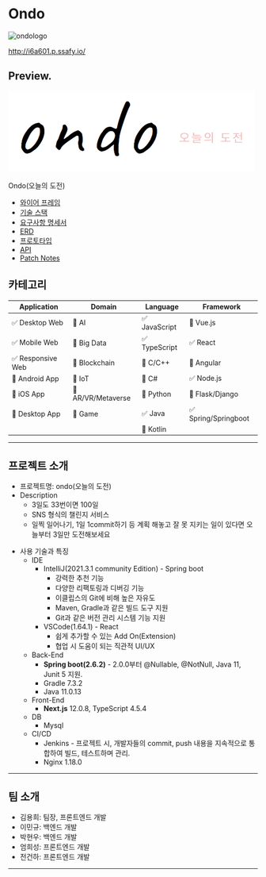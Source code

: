 # Ondo
![ondologo](/uploads/5273796d36da88e978f9b05cfce57710/ondologo.png)

http://i6a601.p.ssafy.io/

## Preview.

![img](frontOndo/test-ondo/public/images/textLogo.png)

Ondo(오늘의 도전)

- [와이어 프레임](https://www.notion.so/4892db0a84f14a0ea80f0237e2a43ba5) <br>
- [기술 스택](https://www.notion.so/285948eaff6943e8a0b1ab121f462b8d)<br>
- [요구사항 명세서](https://www.notion.so/1c064b49e979488386e3f7f2ff3d433e)<br>
- [ERD](https://www.erdcloud.com/d/uNBM3PjzYqBmSymfP)<br>
- [프로토타입](https://www.figma.com/file/GDZM9AklPZrsCaC1AeHYxH/Ondo?node-id=0%3A1)<br>
- [API](https://www.notion.so/API-1ca45d1fdc95415aac1050bf3f63cb96)
- [Patch Notes](https://lab.ssafy.com/s06-webmobile2-sub2/S06P12A601/-/wikis/Patch-Notes)

## 카테고리

| Application | Domain | Language | Framework |
| ---- | ---- | ---- | ---- |
| :white_check_mark: Desktop Web | :black_square_button: AI | :white_check_mark: JavaScript | :black_square_button: Vue.js |
| :white_check_mark: Mobile Web | :black_square_button: Big Data | :white_check_mark: TypeScript | :white_check_mark: React |
| :white_check_mark: Responsive Web | :black_square_button: Blockchain | :black_square_button: C/C++ | :black_square_button: Angular |
| :black_square_button: Android App | :black_square_button: IoT | :black_square_button: C# | :white_check_mark: Node.js |
| :black_square_button: iOS App | :black_square_button: AR/VR/Metaverse | :black_square_button: Python | :black_square_button: Flask/Django |
| :black_square_button: Desktop App | :black_square_button: Game | :white_check_mark: Java | :white_check_mark: Spring/Springboot |
| | | :black_square_button: Kotlin | |

---

## 프로젝트 소개

* 프로젝트명: ondo(오늘의 도전)
* Description
  * 3일도 33번이면 100일
  * SNS 형식의 챌린지 서비스
  * 일찍 일어나기, 1일 1commit하기 등 계획 해놓고 잘 못 지키는 일이 있다면 오늘부터 3일만 도전해보세요



- 사용 기술과 특징
  - IDE
    - IntelliJ(2021.3.1 community Edition) - Spring boot
      - 강력한 추천 기능
      - 다양한 리팩토링과 디버깅 기능
      - 이클립스의 Git에 비해 높은 자유도
      - Maven, Gradle과 같은 빌드 도구 지원
      - Git과 같은 버전 관리 시스템 기능 지원
    - VSCode(1.64.1) - React
      - 쉽게 추가할 수 있는 Add On(Extension)
      - 협업 시 도움이 되는 직관적 UI/UX
  - Back-End
    - **Spring boot(2.6.2)** - 2.0.0부터 @Nullable, @NotNull, Java 11, Junit 5 지원.
    - Gradle 7.3.2
    - Java 11.0.13
  - Front-End
    - **Next.js** 12.0.8, TypeScript 4.5.4
  - DB
    - Mysql
  - CI/CD
    - Jenkins - 프로젝트 시, 개발자들의 commit, push 내용을 지속적으로 통합하여 빌드, 테스트하며 관리.
    - Nginx 1.18.0

---

## 팀 소개
* 김용희: 팀장, 프론트엔드 개발
* 이민규: 백엔드 개발
* 박현우: 백엔드 개발
* 엄희성: 프론트엔드 개발
* 전건하: 프론트엔드 개발

---

